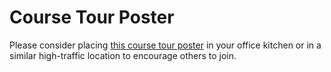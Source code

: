 # Course Tour Poster

Please consider placing [this course tour poster]({{site.baseurl}}/assets/pdfs/Mid_2023_CLP_Tour_Poster.pdf) in your office kitchen or in a similar high-traffic location to encourage others to join.